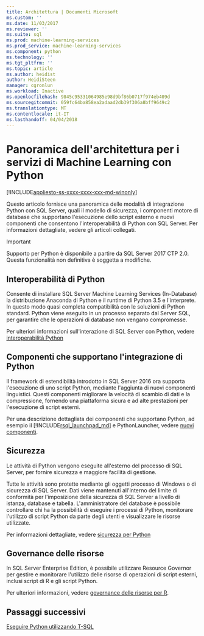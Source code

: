 ```yaml
---
title: Architettura | Documenti Microsoft
ms.custom: ''
ms.date: 11/03/2017
ms.reviewer: ''
ms.suite: sql
ms.prod: machine-learning-services
ms.prod_service: machine-learning-services
ms.component: python
ms.technology: ''
ms.tgt_pltfrm: ''
ms.topic: article
ms.author: heidist
author: HeidiSteen
manager: cgronlun
ms.workload: Inactive
ms.openlocfilehash: 9845c95331064985e98d9bf86b0717f974eb409d
ms.sourcegitcommit: 059fc64ba858ea2adaad2db39f306a8bff9649c2
ms.translationtype: MT
ms.contentlocale: it-IT
ms.lasthandoff: 04/04/2018
---
```

# <a name="architecture-overview-for-machine-learning-services-with-python"></a>Panoramica dell'architettura per i servizi di Machine Learning con Python
[!INCLUDE[appliesto-ss-xxxx-xxxx-xxx-md-winonly](../../includes/appliesto-ss-xxxx-xxxx-xxx-md-winonly.md)]

Questo articolo fornisce una panoramica delle modalità di integrazione Python con SQL Server, quali il modello di sicurezza, i componenti motore di database che supportano l'esecuzione dello script esterno e nuovi componenti che consentono l'interoperabilità di Python con SQL Server. Per informazioni dettagliate, vedere gli articoli collegati.

> [!IMPORTANT]
> Supporto per Python è disponibile a partire da SQL Server 2017 CTP 2.0. Questa funzionalità non definitiva è soggetta a modifiche.

## <a name="python-interoperability"></a>Interoperabilità di Python

Consente di installare SQL Server Machine Learning Services (In-Database) la distribuzione Anaconda di Python e il runtime di Python 3.5 e l'interprete. In questo modo quasi completa compatibilità con le soluzioni di Python standard. Python viene eseguito in un processo separato dal Server SQL, per garantire che le operazioni di database non vengano compromesse.

Per ulteriori informazioni sull'interazione di SQL Server con Python, vedere [interoperabilità Python](../../advanced-analytics/python/python-interoperability.md)

## <a name="components-that-support-python-integration"></a>Componenti che supportano l'integrazione di Python

Il framework di estendibilità introdotto in SQL Server 2016 ora supporta l'esecuzione di uno script Python, mediante l'aggiunta di nuovi componenti linguistici. Questi componenti migliorare la velocità di scambio di dati e la compressione, fornendo una piattaforma sicura e ad alte prestazioni per l'esecuzione di script esterni.

Per una descrizione dettagliata dei componenti che supportano Python, ad esempio il [!INCLUDE[rsql_launchpad_md](../../includes/rsql-launchpad-md.md)] e PythonLauncher, vedere [nuovi componenti](../../advanced-analytics/python/new-components-in-sql-server-to-support-python-integration.md).

## <a name="security"></a>Sicurezza

Le attività di Python vengono eseguite all'esterno del processo di SQL Server, per fornire sicurezza e maggiore facilità di gestione.

Tutte le attività sono protette mediante gli oggetti processo di Windows o di sicurezza di SQL Server. Dati viene mantenuti all'interno del limite di conformità per l'imposizione della sicurezza di SQL Server a livello di istanza, database e tabella. L'amministratore del database è possibile controllare chi ha la possibilità di eseguire i processi di Python, monitorare l'utilizzo di script Python da parte degli utenti e visualizzare le risorse utilizzate.

Per informazioni dettagliate, vedere [sicurezza per Python](../../advanced-analytics/python/security-overview-sql-server-python-services.md)

## <a name="resource-governance"></a>Governance delle risorse

In SQL Server Enterprise Edition, è possibile utilizzare Resource Governor per gestire e monitorare l'utilizzo delle risorse di operazioni di script esterni, inclusi script di R e gli script Python.

Per ulteriori informazioni, vedere [governance delle risorse per R](../../advanced-analytics/r/resource-governance-for-r-services.md).

## <a name="next-steps"></a>Passaggi successivi

[Eseguire Python utilizzando T-SQL](../tutorials/run-python-using-t-sql.md)
